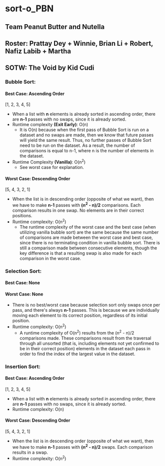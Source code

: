 # sort-o_PBN
## Team Peanut Butter and Nutella
## Roster: Prattay Dey + Winnie, Brian Li + Robert, Nafiz Labib + Martha

## SOTW: The Void by Kid Cudi

### Bubble Sort: 
#### Best Case: Ascending Order
[1, 2, 3, 4, 5]
- When a list with **n** elements is already sorted in ascending order, there are **n-1** passes with no swaps, since it is already sorted.
- Runtime complexity **(Exit Early)**: O(n)
  - It is O(n) because when the first pass of Bubble Sort is run on a dataset and no swaps are made, then we know that future passes will yield the same result. Thus, no further passes of Bubble Sort need to be run on the dataset. As a result, the number of comparisons is equal to n-1, where n is the number of elements in the dataset.
- Runtime Complexity **(Vanilla)**: O(n<sup>2</sup>)
  - See worst case for explanation.

#### Worst Case: Descending Order
[5, 4, 3, 2, 1]
- When the list is in descending order (opposite of what we want), then we have to make **n-1** passes with **(n<sup>2</sup> - n)/2** comparisons. Each comparison results in one swap. No elements are in their correct positions.
- Runtime complexity: O(n<sup>2</sup>)
  - The runtime complexity of the worst case and the best case (when utilizing vanilla bubble sort) are the same because the same number of comparisons are made between the worst case and best case, since there is no terminating condition in vanilla bubble sort. There is still a comparison made between consecutive elements, though the key difference is that a resulting swap is also made for each comparison in the worst case.

### Selection Sort:
#### Best Case: None
#### Worst Case: None
- There is no best/worst case because selection sort only swaps once per pass, and there's always **n-1** passes. This is because we are individually moving each element to its correct position, regardless of its initial position.
- Runtime complexity: O(n<sup>2</sup>)
  - A runtime complexity of O(n<sup>2</sup>) results from the (n<sup>2</sup> - n)/2 comparisons made. These comparisons result from the traversal through all unsorted (that is, including elements not yet confirmed to be in their correct position) elements in the dataset each pass in order to find the index of the largest value in the dataset.

### Insertion Sort:
#### Best Case: Ascending Order
[1, 2, 3, 4, 5]
- When a list with **n** elements is already sorted in ascending order, there are **n-1** passes with no swaps, since it is already sorted.
- Runtime complexity: O(n)
#### Worst Case: Descending Order
[5, 4, 3, 2, 1]
- When the list is in descending order (opposite of what we want), then we have to make **n-1** passes with **(n<sup>2</sup> - n)/2** swaps. Each comparison results in a swap.
- Runtime complexity: O(n<sup>2</sup>)
